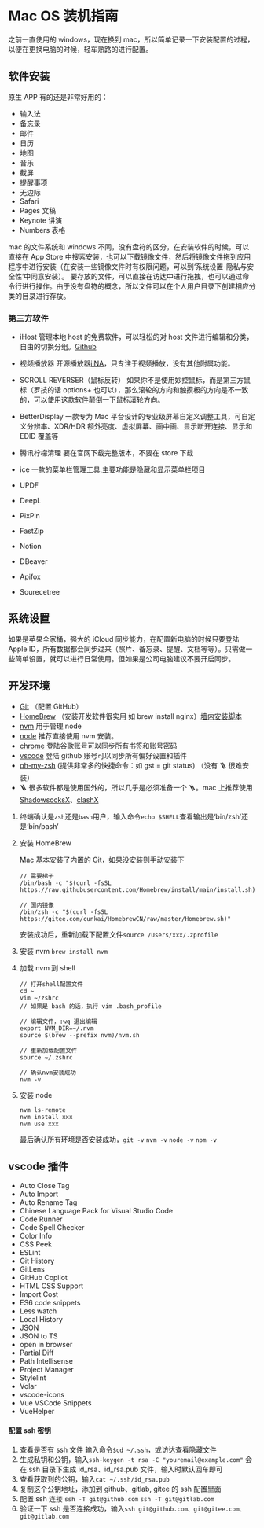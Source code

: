 # Mac OS 装机指南

之前一直使用的 windows，现在换到 mac，所以简单记录一下安装配置的过程，以便在更换电脑的时候，轻车熟路的进行配置。

## 软件安装

原生 APP 有的还是非常好用的：

- 输入法
- 备忘录
- 邮件
- 日历
- 地图
- 音乐
- 截屏
- 提醒事项
- 无边际
- Safari
- Pages 文稿
- Keynote 讲演
- Numbers 表格

mac 的文件系统和 windows 不同，没有盘符的区分，在安装软件的时候，可以直接在 App Store 中搜索安装，也可以下载镜像文件，然后将镜像文件拖到应用程序中进行安装（在安装一些镜像文件时有权限问题，可以到‘系统设置-隐私与安全性’中同意安装）。
要存放的文件，可以直接在访达中进行拖拽，也可以通过命令行进行操作。由于没有盘符的概念，所以文件可以在个人用户目录下创建相应分类的目录进行存放。

### 第三方软件

- iHost
  管理本地 host 的免费软件，可以轻松的对 host 文件进行编辑和分类，自由的切换分组。[Github](https://github.com/toolinbox/iHosts)

- 视频播放器
  开源播放器[iiNA](https://iina.io)，只专注于视频播放，没有其他附属功能。

- SCROLL REVERSER（鼠标反转）
  如果你不是使用妙控鼠标，而是第三方鼠标（罗技的话 options+ 也可以），那么滚轮的方向和触摸板的方向是不一致的，可以使用这款[软件](https://pilotmoon.com/scrollreverser/?_blank)颠倒一下鼠标滚轮方向。

- BetterDisplay
  一款专为 Mac 平台设计的专业级屏幕自定义调整工具，可自定义分辨率、XDR/HDR 额外亮度、虚拟屏幕、画中画、显示断开连接、显示和 EDID 覆盖等

- 腾讯柠檬清理
  要在官网下载完整版本，不要在 store 下载

- ice
  一款的菜单栏管理工具,主要功能是隐藏和显示菜单栏项目
- UPDF
- DeepL
- PixPin
- FastZip

- Notion
- DBeaver
- Apifox
- Sourecetree

## 系统设置

如果是苹果全家桶，强大的 iCloud 同步能力，在配置新电脑的时候只要登陆 Apple ID，所有数据都会同步过来（照片、备忘录、提醒、文档等等）。只需做一些简单设置，就可以进行日常使用。但如果是公司电脑建议不要开启同步。

## 开发环境

- [Git](https://git-scm.com/downloads) （配置 GitHub）
- [HomeBrew](https://brew.sh/zh-cn/) （安装开发软件很实用 如 brew install nginx）[墙内安装脚本](https://gitee.com/cunkai/HomebrewCN)
- [nvm](https://github.com/nvm-sh/nvm) 用于管理 node
- [node](https://nodejs.org/en/) 推荐直接使用 nvm 安装。
- [chrome](https://www.google.cn/chrome/index.html) 登陆谷歌账号可以同步所有书签和账号密码
- [vscode](https://code.visualstudio.com/) 登陆 github 账号可以同步所有偏好设置和插件
- [oh-my-zsh](https://ohmyz.sh/) (提供非常多的快捷命令：如 gst = git status) （没有 🪜 很难安装）
- 🪜 很多软件都是使用国外的，所以几乎是必须准备一个 🪜。mac 上推荐使用 [ShadowsocksX](https://github.com/shadowsocks/ShadowsocksX-NG)、[clashX](https://github.com/yichengchen/clashX)

1. 终端确认是`zsh`还是`bash`用户，输入命令`echo $SHELL`查看输出是‘bin/zsh’还是‘bin/bash’
2. 安装 HomeBrew

   Mac 基本安装了内置的 Git，如果没安装则手动安装下

   ```
   // 需要梯子
   /bin/bash -c "$(curl -fsSL https://raw.githubusercontent.com/Homebrew/install/main/install.sh)"

   // 国内镜像
   /bin/zsh -c "$(curl -fsSL https://gitee.com/cunkai/HomebrewCN/raw/master/Homebrew.sh)"
   ```

   安装成功后，重新加载下配置文件`source /Users/xxx/.zprofile`

3. 安装 nvm `brew install nvm`
4. 加载 nvm 到 shell

   ```
   // 打开shell配置文件
   cd ~
   vim ~/zshrc
   // 如果是 bash 的话，执行 vim .bash_profile

   // 编辑文件，:wq 退出编辑
   export NVM_DIR=~/.nvm
   source $(brew --prefix nvm)/nvm.sh

   // 重新加载配置文件
   source ~/.zshrc

   // 确认nvm安装成功
   nvm -v
   ```

5. 安装 node

   ```
   nvm ls-remote
   nvm install xxx
   nvm use xxx
   ```

   最后确认所有环境是否安装成功，`git -v` `nvm -v` `node -v` `npm -v`

## vscode 插件

- Auto Close Tag
- Auto Import
- Auto Rename Tag
- Chinese Language Pack for Visual Studio Code
- Code Runner
- Code Spell Checker
- Color Info
- CSS Peek
- ESLint
- Git History
- GitLens
- GitHub Copilot
- HTML CSS Support
- Import Cost
- ES6 code snippets
- Less watch
- Local History
- JSON
- JSON to TS
- open in browser
- Partial Diff
- Path Intellisense
- Project Manager
- Stylelint
- Volar
- vscode-icons
- Vue VSCode Snippets
- VueHelper

#### 配置 ssh 密钥

1. 查看是否有 ssh 文件
   输入命令`$cd ~/.ssh`，或访达查看隐藏文件
2. 生成私钥和公钥，输入`ssh-keygen -t rsa -C "youremail@example.com"`
   会在.ssh 目录下生成 id_rsa、id_rsa.pub 文件，输入时默认回车即可
3. 查看获取到的公钥，输入`cat ~/.ssh/id_rsa.pub`
4. 复制这个公钥地址，添加到 github、gitlab, gitee 的 ssh 配置里面
5. 配置 ssh 连接 `ssh -T git@github.com` `ssh -T git@gitlab.com`
6. 验证一下 ssh 是否连接成功，输入`ssh git@github.com、git@gitee.com、git@gitlab.com`
